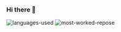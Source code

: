 ### Hi there 👋
<img src="https://api.githubtrends.io/user/svg/surajshuklaofficial/langs?time_range=one_year&theme=dark" alt="languages-used"/>
<img src="[https://api.githubtrends.io/user/svg/surajshuklaofficial/langs?time_range=one_year&theme=dark](https://api.githubtrends.io/user/svg/surajshuklaofficial/repos?time_range=one_year&loc_metric=changed&theme=dark)" alt="most-worked-repose"/>
<!--
**surajshuklaofficial/surajshuklaofficial** is a ✨ _special_ ✨ repository because its `README.md` (this file) appears on your GitHub profile.

Here are some ideas to get you started:

- 🔭 I’m currently working on ...
- 🌱 I’m currently learning ...
- 👯 I’m looking to collaborate on ...
- 🤔 I’m looking for help with ...
- 💬 Ask me about ...
- 📫 How to reach me: ...
- 😄 Pronouns: ...
- ⚡ Fun fact: ...
-->
